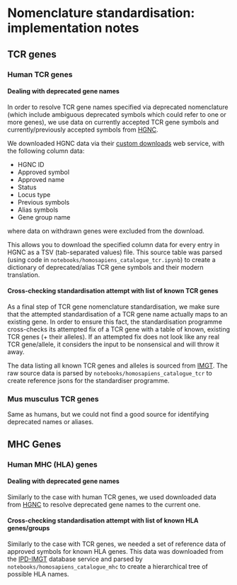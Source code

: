# Nomenclature standardisation: implementation notes

## TCR genes

### Human TCR genes

#### Dealing with deprecated gene names

In order to resolve TCR gene names specified via deprecated nomenclature (which include ambiguous deprecated symbols which could refer to one or more genes), we use data on currently accepted TCR gene symbols and currently/previously accepted symbols from [HGNC](www.genenames.org).

We downloaded HGNC data via their [custom downloads](https://www.genenames.org/download/custom/) web service, with the following column data:

* HGNC ID
* Approved symbol
* Approved name
* Status
* Locus type
* Previous symbols
* Alias symbols
* Gene group name

where data on withdrawn genes were excluded from the download.

This allows you to download the specified column data for every entry in HGNC as a TSV (tab-separated values) file.
This source table was parsed (using code in `notebooks/homosapiens_catalogue_tcr.ipynb`) to create a dictionary of deprecated/alias TCR gene symbols and their modern translation.

#### Cross-checking standardisation attempt with list of known TCR genes

As a final step of TCR gene nomenclature standardisation, we make sure that the attempted standardisation of a TCR gene name actually maps to an existing gene.
In order to ensure this fact, the standardisation programme cross-checks its attempted fix of a TCR gene with a table of known, existing TCR genes (+ their alleles).
If an attempted fix does not look like any real TCR gene/allele, it considers the input to be nonsensical and will throw it away.

The data listing all known TCR genes and alleles is sourced from [IMGT](www.imgt.org).
The raw source data is parsed by `notebooks/homosapiens_catalogue_tcr` to create reference jsons for the standardiser programme.

### Mus musculus TCR genes

Same as humans, but we could not find a good source for identifying deprecated names or aliases.

## MHC Genes

### Human MHC (HLA) genes

#### Dealing with deprecated gene names

Similarly to the case with human TCR genes, we used downloaded data from [HGNC](www.genenames.org) to resolve deprecated gene names to the current one.

#### Cross-checking standardisation attempt with list of known HLA genes/groups

Similarly to the case with TCR genes, we needed a set of reference data of approved symbols for known HLA genes.
This data was downloaded from the [IPD-IMGT](https://www.ebi.ac.uk/ipd/imgt/hla/download/) database service and parsed by `notebooks/homosapiens_catalogue_mhc` to create a hierarchical tree of possible HLA names.